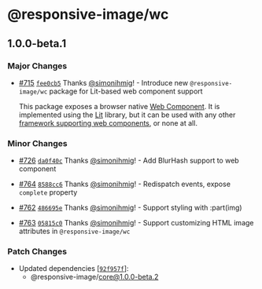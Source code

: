 # @responsive-image/wc

## 1.0.0-beta.1

### Major Changes

- [#715](https://github.com/simonihmig/responsive-image/pull/715) [`fee0cb5`](https://github.com/simonihmig/responsive-image/commit/fee0cb5a6deb05556f556f1a5f25549fa9e05598) Thanks [@simonihmig](https://github.com/simonihmig)! - Introduce new `@responsive-image/wc` package for Lit-based web component support

  This package exposes a browser native [Web Component](https://developer.mozilla.org/en-US/docs/Web/API/Web_components#specifications). It is implemented using the [Lit](https://lit.dev/) library, but it can be used with any other [framework supporting web components](https://custom-elements-everywhere.com/), or none at all.

### Minor Changes

- [#726](https://github.com/simonihmig/responsive-image/pull/726) [`da0f40c`](https://github.com/simonihmig/responsive-image/commit/da0f40cfd1cfeca1b4005d6359a40b01c4f66b7d) Thanks [@simonihmig](https://github.com/simonihmig)! - Add BlurHash support to web component

- [#764](https://github.com/simonihmig/responsive-image/pull/764) [`8588cc6`](https://github.com/simonihmig/responsive-image/commit/8588cc6f8ed200c49353f7bd3652dd70e11aa9e2) Thanks [@simonihmig](https://github.com/simonihmig)! - Redispatch events, expose `complete` property

- [#762](https://github.com/simonihmig/responsive-image/pull/762) [`486695e`](https://github.com/simonihmig/responsive-image/commit/486695e083446f6a9c7deda5c086fbb641cee967) Thanks [@simonihmig](https://github.com/simonihmig)! - Support styling with :part(img)

- [#763](https://github.com/simonihmig/responsive-image/pull/763) [`05815c0`](https://github.com/simonihmig/responsive-image/commit/05815c0095c2d3f00d7dcc2028a7a224dad5e349) Thanks [@simonihmig](https://github.com/simonihmig)! - Support customizing HTML image attributes in `@responsive-image/wc`

### Patch Changes

- Updated dependencies [[`92f957f`](https://github.com/simonihmig/responsive-image/commit/92f957fcc18fa9485a3f9591b77ca61ff3dd48dc)]:
  - @responsive-image/core@1.0.0-beta.2
